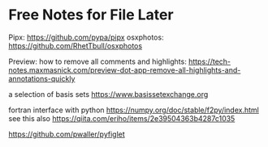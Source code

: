 # Free Notes for File Later
Pipx: https://github.com/pypa/pipx
osxphotos: https://github.com/RhetTbull/osxphotos

Preview: how to remove all comments and highlights:
https://tech-notes.maxmasnick.com/preview-dot-app-remove-all-highlights-and-annotations-quickly

a selection of basis sets
https://www.basissetexchange.org

fortran interface with python
https://numpy.org/doc/stable/f2py/index.html
see this also 
https://qiita.com/eriho/items/2e39504363b4287c1035

https://github.com/pwaller/pyfiglet